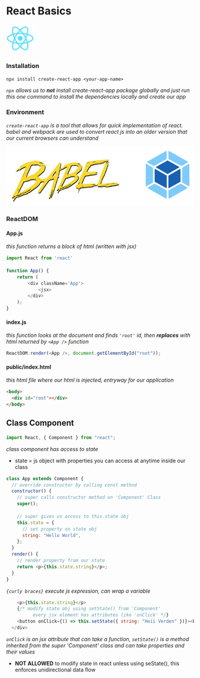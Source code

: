 # React Basics

![react](../images/logo.png)

### Installation

`npx install create-react-app <your-app-name>`

_`npx` allows us to **not** install create-react-app package globally and just run this one command to install the dependencies locally and create our app_

### Environment

_`create-react-app` is a tool that allows for quick implementation of react. babel and webpack are used to convert react js into an older version that our current browsers can understand_

![under-the-hood](../images/babel-webpack.png)

### ReactDOM

#### App.js

_this function returns a block of html (written with jsx)_

```javascript
import React from 'react'

function App() {
    return (
        <div className='App'>
            <jsx>
        </div>
    );
}
```

#### index.js

_this function looks at the document and finds `'root'` id, then **replaces** with html returned by `<App />` function_

```javascript
ReactDOM.render(<App />, document.getElementById("root"));
```

#### public/index.html

_this html file where our html is injected, entryway for our application_

```html
<body>
  <div id="root"></div>
</body>
```

## Class Component

```javascript
import React, { Component } from "react";
```

_class component has access to state_

- state = js object with properties you can access at anytime inside our class

```javascript
class App extends Component {
  // override constructor by calling const method
  constructor() {
    // super calls constructor method on 'Component' Class
    super();

    // super gives us access to this.state obj
    this.state = {
      // set property on state obj
      string: "Hello World",
    };
  }
  render() {
    // render property from our state
    return <p>{this.state.string}</p>;
  }
}
```

_`{curly braces}` execute js expression, can wrap a variable_

```javascript
    <p>{this.state.string}</p>
    {/* modify state obj using setState() from 'Component'
          every jsx element has attributes like 'onClick' */}
    <button onClick={() => this.setState({ string: "Heii Verden" })}><button>
  </div>
```

_`onClick` is an jsx attribute that can take a function, `setState()` is a method inherited from the super 'Component' class and can take properties and their values_

- **NOT ALLOWED** to modify state in react unless using seState(), this enforces unidirectional data flow
